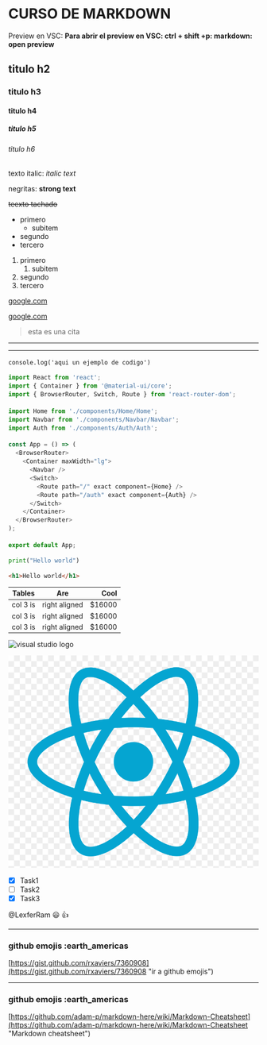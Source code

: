 
# CURSO DE MARKDOWN

Preview en VSC: **Para abrir el preview en VSC: ctrl + shift +p: markdown: open preview**

## titulo h2

### titulo h3

#### titulo h4

##### titulo h5

###### titulo h6

<!--italic-->
texto italic: *italic text*

<!--strong-->
negritas: **strong text**

<!--strikethrough-->
~~teexto tachado~~

<!--ul--->
* primero
  * subitem
* segundo
* tercero

1. primero
   1. subitem
2. segundo
3. tercero

<!--enlaces-->
[google.com](https://www.google.com)

[google.com](https://www.google.com "custom title")

<!--cita-->
>esta es una cita

<!--lineas separadoras-->
---
___
<!-- Backtips para hacer refencia a codigo -->
`console.log('aqui un ejemplo de codigo')`

<!-- Multiples lineas de codigo -->

```javascript
import React from 'react';
import { Container } from '@material-ui/core';
import { BrowserRouter, Switch, Route } from 'react-router-dom';

import Home from './components/Home/Home';
import Navbar from './components/Navbar/Navbar';
import Auth from './components/Auth/Auth';

const App = () => (
  <BrowserRouter>
    <Container maxWidth="lg">
      <Navbar />
      <Switch>
        <Route path="/" exact component={Home} />
        <Route path="/auth" exact component={Auth} />
      </Switch>
    </Container>
  </BrowserRouter>
);

export default App;
```

```python
print("Hello world")
```

```html
<h1>Hello world</h1>
```

<!-- Tablas en markdown -->
|Tables   | Are   | Cool   |
|---------|:-----:|-------:|
|col 3 is |right aligned|$16000|
|col 3 is |right aligned|$16000|
|col 3 is |right aligned|$16000|

<!-- imagenes en markdown -->
![visual studio logo](https://encrypted-tbn0.gstatic.com/images?q=tbn:ANd9GcRn5l-s47ezVoeQ6HaQrt__wgzlPn0uGQgfQg&usqp=CAU)

![ReactJS logo](react.png "ReactJS")

<!-- github markdown -->
* [x] Task1
* [ ]  Task2
* [x] Task3

@LexferRam :smiley: :+1:

___

### github emojis :earth_americas
<!-- github emojis -->
[https://gist.github.com/rxaviers/7360908](https://gist.github.com/rxaviers/7360908 "ir a github emojis")
 ___

### github emojis :earth_americas

<!--Markdown-Cheatsheet -->
[https://github.com/adam-p/markdown-here/wiki/Markdown-Cheatsheet](https://github.com/adam-p/markdown-here/wiki/Markdown-Cheatsheet "Markdown cheatsheet")

<!-- Markdown cheatsheet -->